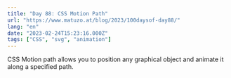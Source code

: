 ```yaml
---
title: "Day 88: CSS Motion Path"
url: "https://www.matuzo.at/blog/2023/100daysof-day88/"
lang: "en"
date: "2023-02-24T15:23:16.000Z"
tags: ["CSS", "svg", "animation"]
---
```


CSS Motion path allows you to position any graphical object and animate it along a specified path.
